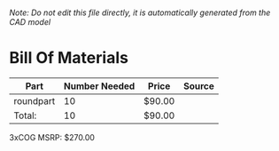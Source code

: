 ###### Note: Do not edit this file directly, it is automatically generated from the CAD model 
# Bill Of Materials 
 |Part|Number Needed|Price|Source| 
 |----|----------|-----|-----|
|roundpart|10|$90.00||
|Total: |10|$90.00| |

 3xCOG MSRP: $270.00